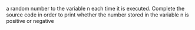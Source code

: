 a random number to the variable n each time it is executed. Complete the source code in order to print whether the number stored in the variable n is positive or negative
